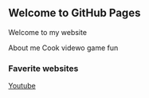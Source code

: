 ## Welcome to GitHub Pages

Welcome to my website

About me 
Cook videwo game fun
### Faverite websites 

[Youtube](https://youtube.com)
